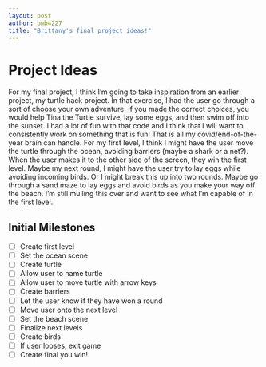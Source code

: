 ```yaml
---
layout: post
author: bmb4227
title: "Brittany's final project ideas!"
---
```


# Project Ideas
For my final project, I think I’m going to take inspiration from an earlier project, my turtle hack project. In that exercise, I had the user go through a sort of choose your own adventure. If you made the correct choices, you would help Tina the Turtle survive, lay some eggs, and then swim off into the sunset. I had a lot of fun with that code and I think that I will want to consistently work on something that is fun! That is all my covid/end-of-the-year brain can handle. For my first level, I think I might have the user move the turtle through the ocean, avoiding barriers (maybe a shark or a net?). When the user makes it to the other side of the screen, they win the first level. Maybe my next round, I might have the user try to lay eggs while avoiding incoming birds. Or I might break this up into two rounds. Maybe go through a sand maze to lay eggs and avoid birds as you make your way off the beach. I’m still mulling this over and want to see what I’m capable of in the first level. 

## Initial Milestones
- [ ] Create first level
- [ ] Set the ocean scene
- [ ] Create turtle
- [ ] Allow user to name turtle
- [ ] Allow user to move turtle with arrow keys
- [ ] Create barriers
- [ ] Let the user know if they have won a round
- [ ] Move user onto the next level
- [ ] Set the beach scene
- [ ] Finalize next levels
- [ ] Create birds
- [ ] If user looses, exit game 
- [ ] Create final you win!
